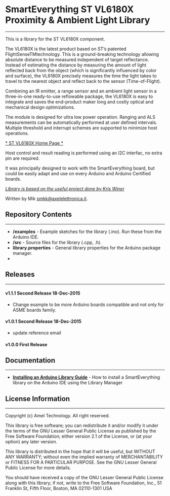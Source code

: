 # SmartEverything ST VL6180X  Proximity & Ambient Light Library
---

This is a library for the ST VL6180X component.

The VL6180X is the latest product based on ST’s patented FlightSenseTMtechnology. 
This is a ground-breaking technology allowing absolute distance to be measured independent of target reflectance. 
Instead of estimating the distance by measuring the amount of light reflected back from the object 
(which is significantly influenced by color and surface), the VL6180X precisely measures the time the light takes 
to travel to the nearest object and reflect back to the sensor (Time-of-Flight).

Combining an IR emitter, a range sensor and an ambient light sensor in a three-in-one ready-to-use reflowable package,
the VL6180X is easy to integrate and saves the end-product maker long and costly optical and mechanical design optimizations.

The module is designed for ultra low power operation.
Ranging and ALS measurements can be automatically performed at user defined intervals.
Multiple threshold and interrupt schemes are supported to minimize host operations.


[* ST VL6180X Home Page *](http://www.st.com/web/catalog/mmc/FM132/SC626/PF260441?icmp=pf260441_pron_p3609p_sep2014&sc=proximitysensor)

Host control and result reading is performed using an I2C interfac, no extra pin are required.

It was principally designed to work with the SmartEverything board, but could
be easily adapt and use on every Arduino and Arduino Certified boards.

[*Library is based on the useful project done by Kris Winer*](https://github.com/kriswiner/VL6180X)

Written by Mik <smkk@axelelettronica.it>.  

## Repository Contents 
-------------------

* **/examples** - Example sketches for the library (.ino). Run these from the Arduino IDE. 
* **/src** - Source files for the library (.cpp, .h).
* **library.properties** - General library properties for the Arduino package manager.
* 
## Releases
---
#### v1.1.1 Second Release 18-Dec-2015

* Change example to be more Arduino boards compatible and not only for ASME boards family.

#### v1.0.1 Second Release 18-Dec-2015
* update reference email

#### v1.0.0 First Release


## Documentation
--------------

* **[Installing an Arduino Library Guide](http://www.arduino.cc/en/Guide/Libraries#toc3)** - How to install a SmartEverything library on the Arduino IDE using the Library Manager


## License Information
-------------------

Copyright (c) Amel Technology. All right reserved.

This library is free software; you can redistribute it and/or
modify it under the terms of the GNU Lesser General Public
License as published by the Free Software Foundation; either
version 2.1 of the License, or (at your option) any later version.

This library is distributed in the hope that it will be useful,
but WITHOUT ANY WARRANTY; without even the implied warranty of
MERCHANTABILITY or FITNESS FOR A PARTICULAR PURPOSE. See the GNU
Lesser General Public License for more details.

You should have received a copy of the GNU Lesser General Public
License along with this library; if not, write to the Free Software
Foundation, Inc., 51 Franklin St, Fifth Floor, Boston, MA 02110-1301 USA



